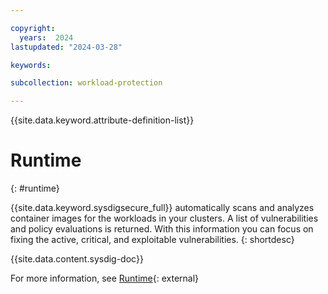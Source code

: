 ```yaml
---

copyright:
  years:  2024
lastupdated: "2024-03-28"

keywords:

subcollection: workload-protection

---
```


{{site.data.keyword.attribute-definition-list}}

# Runtime
{: #runtime}

{{site.data.keyword.sysdigsecure_full}} automatically scans and analyzes container images for the workloads in your clusters. A list of vulnerabilities and policy evaluations is returned. With this information you can focus on fixing the active, critical, and exploitable vulnerabilities.
{: shortdesc}

{{site.data.content.sysdig-doc}}

For more information, see [Runtime](https://docs.sysdig.com/en/docs/sysdig-secure/vulnerabilities/runtime/){: external}
